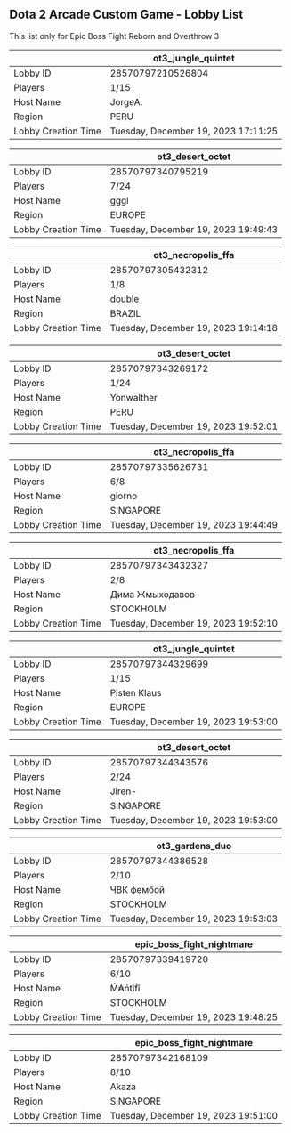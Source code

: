 ## Dota 2 Arcade Custom Game - Lobby List

This list only for Epic Boss Fight Reborn and Overthrow 3

|  | ot3_jungle_quintet |
| ------ | ------ |
| Lobby ID | 28570797210526804 |
| Players | 1/15 |
| Host Name | JorgeA. |
| Region | PERU |
| Lobby Creation Time | Tuesday, December 19, 2023 17:11:25 |


|  | ot3_desert_octet |
| ------ | ------ |
| Lobby ID | 28570797340795219 |
| Players | 7/24 |
| Host Name | gggl |
| Region | EUROPE |
| Lobby Creation Time | Tuesday, December 19, 2023 19:49:43 |


|  | ot3_necropolis_ffa |
| ------ | ------ |
| Lobby ID | 28570797305432312 |
| Players | 1/8 |
| Host Name | double |
| Region | BRAZIL |
| Lobby Creation Time | Tuesday, December 19, 2023 19:14:18 |


|  | ot3_desert_octet |
| ------ | ------ |
| Lobby ID | 28570797343269172 |
| Players | 1/24 |
| Host Name | Yonwalther |
| Region | PERU |
| Lobby Creation Time | Tuesday, December 19, 2023 19:52:01 |


|  | ot3_necropolis_ffa |
| ------ | ------ |
| Lobby ID | 28570797335626731 |
| Players | 6/8 |
| Host Name | giorno |
| Region | SINGAPORE |
| Lobby Creation Time | Tuesday, December 19, 2023 19:44:49 |


|  | ot3_necropolis_ffa |
| ------ | ------ |
| Lobby ID | 28570797343432327 |
| Players | 2/8 |
| Host Name | Дима Жмыходавов |
| Region | STOCKHOLM |
| Lobby Creation Time | Tuesday, December 19, 2023 19:52:10 |


|  | ot3_jungle_quintet |
| ------ | ------ |
| Lobby ID | 28570797344329699 |
| Players | 1/15 |
| Host Name | Pisten Klaus |
| Region | EUROPE |
| Lobby Creation Time | Tuesday, December 19, 2023 19:53:00 |


|  | ot3_desert_octet |
| ------ | ------ |
| Lobby ID | 28570797344343576 |
| Players | 2/24 |
| Host Name | Jiren- |
| Region | SINGAPORE |
| Lobby Creation Time | Tuesday, December 19, 2023 19:53:00 |


|  | ot3_gardens_duo |
| ------ | ------ |
| Lobby ID | 28570797344386528 |
| Players | 2/10 |
| Host Name | ЧВК фембой |
| Region | STOCKHOLM |
| Lobby Creation Time | Tuesday, December 19, 2023 19:53:03 |


|  | epic_boss_fight_nightmare |
| ------ | ------ |
| Lobby ID | 28570797339419720 |
| Players | 6/10 |
| Host Name | Ḿ₳ńtîḟî |
| Region | STOCKHOLM |
| Lobby Creation Time | Tuesday, December 19, 2023 19:48:25 |


|  | epic_boss_fight_nightmare |
| ------ | ------ |
| Lobby ID | 28570797342168109 |
| Players | 8/10 |
| Host Name | Akaza |
| Region | SINGAPORE |
| Lobby Creation Time | Tuesday, December 19, 2023 19:51:00 |


